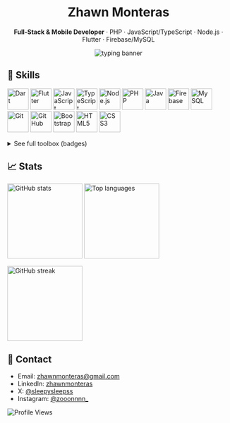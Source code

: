 
<div align="center">
  <h1>Zhawn Monteras</h1>
  <p><b>Full‑Stack & Mobile Developer</b> · PHP · JavaScript/TypeScript · Node.js · Flutter · Firebase/MySQL</p>
  <img src="https://readme-typing-svg.herokuapp.com?font=Fira+Code&pause=1200&color=2196F3&center=true&vCenter=true&width=520&lines=Full+Stack+Developer;Mobile+App+Developer;I+ship+clean%2C+useful+software" alt="typing banner" />
</div>

## 🧰 Skills

<p>
  <img alt="Dart" src="https://cdn.jsdelivr.net/gh/devicons/devicon/icons/dart/dart-original.svg" height="48" />
  <img alt="Flutter" src="https://cdn.jsdelivr.net/gh/devicons/devicon/icons/flutter/flutter-original.svg" height="48" />
  <img alt="JavaScript" src="https://cdn.jsdelivr.net/gh/devicons/devicon/icons/javascript/javascript-original.svg" height="48" />
  <img alt="TypeScript" src="https://cdn.jsdelivr.net/gh/devicons/devicon/icons/typescript/typescript-original.svg" height="48" />
  <img alt="Node.js" src="https://cdn.jsdelivr.net/gh/devicons/devicon/icons/nodejs/nodejs-original.svg" height="48" />
  <img alt="PHP" src="https://cdn.jsdelivr.net/gh/devicons/devicon/icons/php/php-original.svg" height="48" />
  <img alt="Java" src="https://cdn.jsdelivr.net/gh/devicons/devicon/icons/java/java-original.svg" height="48" />
  <img alt="Firebase" src="https://cdn.jsdelivr.net/gh/devicons/devicon/icons/firebase/firebase-plain.svg" height="48" />
  <img alt="MySQL" src="https://cdn.jsdelivr.net/gh/devicons/devicon/icons/mysql/mysql-original.svg" height="48" />
  <img alt="Git" src="https://cdn.jsdelivr.net/gh/devicons/devicon/icons/git/git-original.svg" height="48" />
  <img alt="GitHub" src="https://cdn.jsdelivr.net/gh/devicons/devicon/icons/github/github-original.svg" height="48" />
  <img alt="Bootstrap" src="https://cdn.jsdelivr.net/gh/devicons/devicon/icons/bootstrap/bootstrap-original.svg" height="48" />
  <img alt="HTML5" src="https://cdn.jsdelivr.net/gh/devicons/devicon/icons/html5/html5-original.svg" height="48" />
  <img alt="CSS3" src="https://cdn.jsdelivr.net/gh/devicons/devicon/icons/css3/css3-original.svg" height="48" />  
</p>

<details>
  <summary>See full toolbox (badges)</summary>

  
  ![C](https://img.shields.io/badge/c-%2300599C.svg?style=flat-square&logo=c&logoColor=white)
  ![C++](https://img.shields.io/badge/c++-%2300599C.svg?style=flat-square&logo=c%2B%2B&logoColor=white)
  ![Dart](https://img.shields.io/badge/dart-%230175C2.svg?style=flat-square&logo=dart&logoColor=white)
  ![Flutter](https://img.shields.io/badge/Flutter-%2302569B.svg?style=flat-square&logo=Flutter&logoColor=white)
  ![JavaScript](https://img.shields.io/badge/javascript-%23323330.svg?style=flat-square&logo=javascript&logoColor=%23F7DF1E)
  ![TypeScript](https://img.shields.io/badge/typescript-%23007ACC.svg?style=flat-square&logo=typescript&logoColor=white)
  ![NodeJS](https://img.shields.io/badge/node.js-6DA55F?style=flat-square&logo=node.js&logoColor=white)
  ![PHP](https://img.shields.io/badge/php-%23777BB4.svg?style=flat-square&logo=php&logoColor=white)
  ![Java](https://img.shields.io/badge/java-%23ED8B00.svg?style=flat-square&logo=openjdk&logoColor=white)
  ![HTML5](https://img.shields.io/badge/html5-%23E34F26.svg?style=flat-square&logo=html5&logoColor=white)
  ![CSS3](https://img.shields.io/badge/css3-%231572B6.svg?style=flat-square&logo=css3&logoColor=white)
  ![Bootstrap](https://img.shields.io/badge/bootstrap-%238511FA.svg?style=flat-square&logo=bootstrap&logoColor=white)
  ![Firebase](https://img.shields.io/badge/firebase-a08021?style=flat-square&logo=firebase&logoColor=ffcd34)
  ![MySQL](https://img.shields.io/badge/mysql-4479A1.svg?style=flat-square&logo=mysql&logoColor=white)
  ![Git](https://img.shields.io/badge/git-%23F05033.svg?style=flat-square&logo=git&logoColor=white)
  ![GitHub](https://img.shields.io/badge/github-%23121011.svg?style=flat-square&logo=github&logoColor=white)
  ![Notion](https://img.shields.io/badge/Notion-%23000000.svg?style=flat-square&logo=notion&logoColor=white)
  ![NPM](https://img.shields.io/badge/NPM-%23CB3837.svg?style=flat-square&logo=npm&logoColor=white)
  ![PowerShell](https://img.shields.io/badge/PowerShell-%235391FE.svg?style=flat-square&logo=powershell&logoColor=white)

</details>

## 📈 Stats
<p>
  <img height="170" src="https://github-readme-stats.vercel.app/api?username=seraphh&show_icons=true&theme=tokyonight&hide_border=true&count_private=true" alt="GitHub stats" />
  <img height="170" src="https://github-readme-stats.vercel.app/api/top-langs/?username=seraphh&layout=compact&langs_count=8&theme=tokyonight&hide_border=true" alt="Top languages" />
</p>
<p>
  <img height="170" src="https://streak-stats.demolab.com?user=seraphh&theme=tokyonight&hide_border=true" alt="GitHub streak" />
</p>

## 🤝 Contact
- Email: <a href="mailto:zhawnmonteras@gmail.com">zhawnmonteras@gmail.com</a>
- LinkedIn: <a href="https://www.linkedin.com/in/zhawnmonteras/">zhawnmonteras</a>
- X: <a href="https://x.com/sleepysleepss">@sleepysleepss</a>
- Instagram: <a href="https://instagram.com/zooonnnn_">@zooonnnn_</a>

<p><img src="https://komarev.com/ghpvc/?username=seraphh&color=blueviolet&style=flat-square&label=Profile+Views" alt="Profile Views" /></p>

